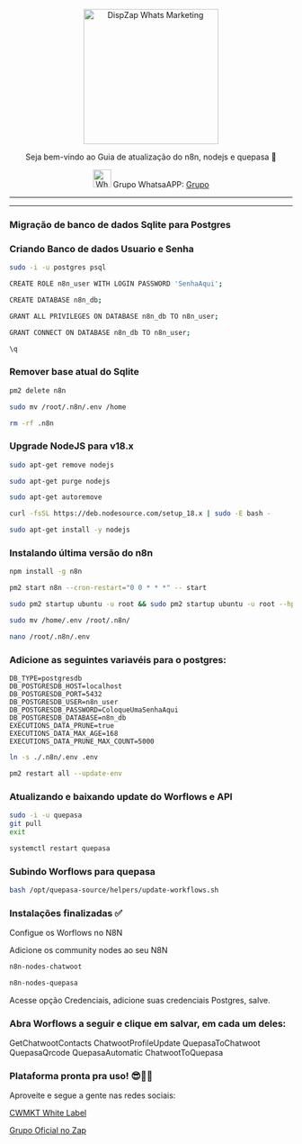 <p align="center">
<img src="https://cwmkt.com.br/wp-content/uploads/2023/08/logo-github-cwmkt.svg" alt="DispZap Whats Marketing" width="240" />
<p align="center">Seja bem-vindo ao Guia de atualização do n8n, nodejs e quepasa 🚀</p>
</p>
  
<p align="center">
<img src="https://whatsapp.com/favicon.ico" alt="WhatsAPP-logo" width="32" />
<span>Grupo WhatsaAPP: </span>
<a href="https://link.cwmkt.com.br/grupo-whats" target="_blank">Grupo</a>
</p>

<hr />
<hr />

### Migração de banco de dados Sqlite para Postgres

### Criando Banco de dados Usuario e Senha

```bash
sudo -i -u postgres psql
```

```bash
CREATE ROLE n8n_user WITH LOGIN PASSWORD 'SenhaAqui';
```

```bash
CREATE DATABASE n8n_db;
```

```bash
GRANT ALL PRIVILEGES ON DATABASE n8n_db TO n8n_user;
```

```bash
GRANT CONNECT ON DATABASE n8n_db TO n8n_user;
```

```bash
\q
```


### Remover base atual do Sqlite

```bash
pm2 delete n8n
```

```bash
sudo mv /root/.n8n/.env /home
```

```bash
rm -rf .n8n
```

### Upgrade NodeJS para v18.x

```bash
sudo apt-get remove nodejs
```

```bash
sudo apt-get purge nodejs
```

```bash
sudo apt-get autoremove
```

```bash
curl -fsSL https://deb.nodesource.com/setup_18.x | sudo -E bash -
```

```bash
sudo apt-get install -y nodejs
```

### Instalando última versão do n8n

```bash
npm install -g n8n
```

```bash
pm2 start n8n --cron-restart="0 0 * * *" -- start
```

```bash
sudo pm2 startup ubuntu -u root && sudo pm2 startup ubuntu -u root --hp /root && sudo pm2 save
```

```bash
sudo mv /home/.env /root/.n8n/
```

```bash
nano /root/.n8n/.env
```
### Adicione as seguintes variavéis para o postgres:

```
DB_TYPE=postgresdb
DB_POSTGRESDB_HOST=localhost
DB_POSTGRESDB_PORT=5432
DB_POSTGRESDB_USER=n8n_user
DB_POSTGRESDB_PASSWORD=ColoqueUmaSenhaAqui
DB_POSTGRESDB_DATABASE=n8n_db
EXECUTIONS_DATA_PRUNE=true
EXECUTIONS_DATA_MAX_AGE=168
EXECUTIONS_DATA_PRUNE_MAX_COUNT=5000
```

```bash
ln -s ./.n8n/.env .env
```

```bash
pm2 restart all --update-env
```

### Atualizando e baixando update do Worflows e API

```bash
sudo -i -u quepasa
git pull
exit
```

```bash
systemctl restart quepasa
```

### Subindo Worflows para quepasa

```bash
bash /opt/quepasa-source/helpers/update-workflows.sh
```

### Instalações finalizadas ✅

Configue os Worflows no N8N

Adicione os community nodes ao seu N8N

```bash
n8n-nodes-chatwoot
```

```bash
n8n-nodes-quepasa
```
Acesse opção Credenciais, adicione suas credenciais Postgres, salve.

### Abra Worflows a seguir e clique em salvar, em cada um deles:

GetChatwootContacts
ChatwootProfileUpdate
QuepasaToChatwoot
QuepasaQrcode
QuepasaAutomatic
ChatwootToQuepasa

### Plataforma pronta pra uso! 😎🚀🚀

Aproveite e segue a gente nas redes sociais:

[CWMKT White Label](https://cwmkt.com.br/)

[Grupo Oficial no Zap](https://link.cwmkt.com.br/grupo-whats/)

